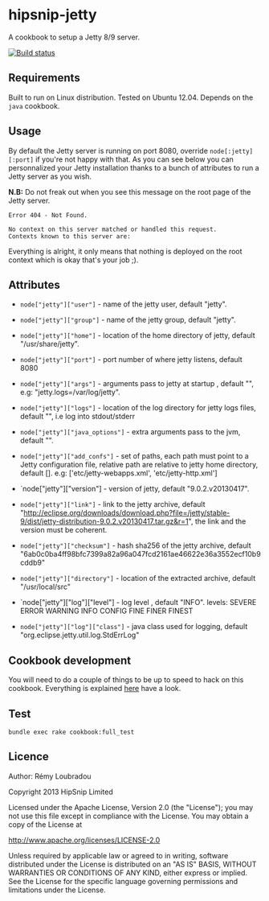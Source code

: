 # hipsnip-jetty

A cookbook to setup a Jetty 8/9 server.

[![Build status](https://api.travis-ci.org/hipsnip-cookbooks/jetty.png)](https://travis-ci.org/hipsnip-cookbooks/jetty)

## Requirements

Built to run on Linux distribution. Tested on Ubuntu 12.04.
Depends on the `java` cookbook.

## Usage

By default the Jetty server is running on port 8080, override `node[:jetty][:port]` if you're not happy with that.
As you can see below you can personnalized your Jetty installation thanks to a bunch of attributes to run a Jetty server as you wish.

__N.B:__ Do not freak out when you see this message on the root page of the Jetty server.

	Error 404 - Not Found.

	No context on this server matched or handled this request.
	Contexts known to this server are:

Everything is alright, it only means that nothing is deployed on the root context which is okay that's your job ;).

## Attributes

* `node["jetty"]["user"]` - name of the jetty user, default "jetty".
* `node["jetty"]["group"]` - name of the jetty group, default "jetty".
* `node["jetty"]["home"]` - location of the home directory of jetty, default "/usr/share/jetty".
* `node["jetty"]["port"]` - port number of where jetty listens, default 8080
* `node["jetty"]["args"]` - arguments pass to jetty at startup , default "", e.g: "jetty.logs=/var/log/jetty".
* `node["jetty"]["logs"]` - location of the log directory for jetty logs files, default "", i.e log into stdout/stderr
* `node["jetty"]["java_options"]` - extra arguments pass to the jvm, default "".

* `node["jetty"]["add_confs"]` - set of paths, each path must point to a Jetty configuration file, relative path are relative to jetty home directory, default []. e.g: ['etc/jetty-webapps.xml', 'etc/jetty-http.xml']

* `node["jetty"]["version"]	- version of jetty, default "9.0.2.v20130417".
* `node["jetty"]["link"]` - link to the jetty archive, default "http://eclipse.org/downloads/download.php?file=/jetty/stable-9/dist/jetty-distribution-9.0.2.v20130417.tar.gz&r=1", the link and the version must be coherent.
* `node["jetty"]["checksum"]` - hash sha256 of the jetty archive, default "6ab0c0ba4ff98bfc7399a82a96a047fcd2161ae46622e36a3552ecf10b9cddb9"
* `node["jetty"]["directory"]` - location of the extracted archive, default "/usr/local/src"

* `node["jetty"]["log"]["level"]  - log level , default "INFO". levels: SEVERE ERROR WARNING INFO CONFIG FINE FINER FINEST
* `node["jetty"]["log"]["class"]` - java class used for logging, default "org.eclipse.jetty.util.log.StdErrLog"


## Cookbook development

You will need to do a couple of things to be up to speed to hack on this cookbook.
Everything is explained [here](https://github.com/hipsnip-cookbooks/cookbook-development) have a look.

## Test

```
bundle exec rake cookbook:full_test
```

## Licence

Author: Rémy Loubradou

Copyright 2013 HipSnip Limited

Licensed under the Apache License, Version 2.0 (the "License");
you may not use this file except in compliance with the License.
You may obtain a copy of the License at

http://www.apache.org/licenses/LICENSE-2.0

Unless required by applicable law or agreed to in writing, software
distributed under the License is distributed on an "AS IS" BASIS,
WITHOUT WARRANTIES OR CONDITIONS OF ANY KIND, either express or implied.
See the License for the specific language governing permissions and
limitations under the License.